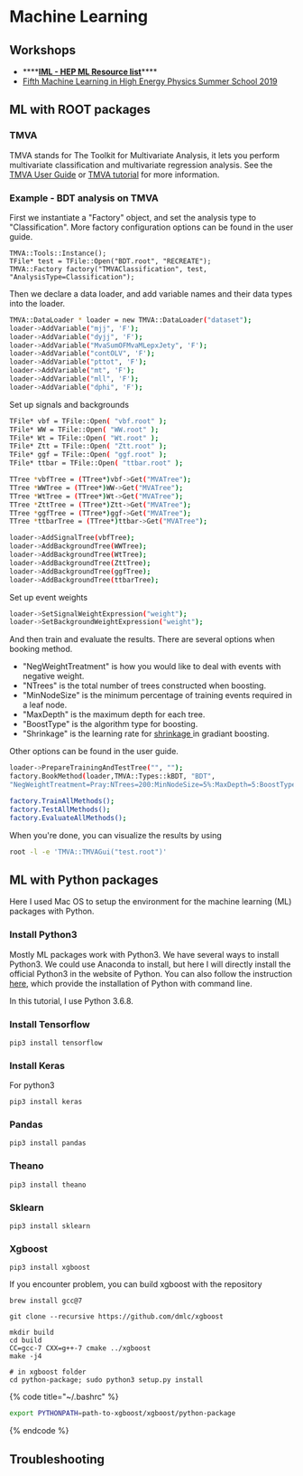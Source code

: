 # Machine Learning

## Workshops

* \*\*\*\*[**IML - HEP ML Resource list**](https://github.com/iml-wg/HEP-ML-Resources)\*\*\*\*
* [Fifth Machine Learning in High Energy Physics Summer School 2019](https://indico.cern.ch/event/768915/timetable/?view=standard)

## ML with ROOT packages

### TMVA

TMVA stands for The Toolkit for Multivariate Analysis, it lets you perform multivariate classification and multivariate regression analysis. See the [TMVA User Guide](https://root.cern.ch/download/doc/tmva/TMVAUsersGuide.pdf) or [TMVA tutorial](https://github.com/lmoneta/tmva-tutorial) for more information. 

### Example - BDT analysis on TMVA

First we instantiate a "Factory" object, and set the analysis type to "Classification". More factory configuration options can be found in the user guide.

```
TMVA::Tools::Instance();
TFile* test = TFile::Open("BDT.root", "RECREATE");
TMVA::Factory factory("TMVAClassification", test, "AnalysisType=Classification");
```

Then we declare a data loader, and add variable names and their data types into the loader.

```bash
TMVA::DataLoader * loader = new TMVA::DataLoader("dataset");
loader->AddVariable("mjj", 'F');
loader->AddVariable("dyjj", 'F');
loader->AddVariable("MvaSumOFMvaMLepxJety", 'F');
loader->AddVariable("contOLV", 'F');
loader->AddVariable("pttot", 'F');
loader->AddVariable("mt", 'F');
loader->AddVariable("mll", 'F');
loader->AddVariable("dphi", 'F');
```

Set up signals and backgrounds

```bash
TFile* vbf = TFile::Open( "vbf.root" );
TFile* WW = TFile::Open( "WW.root" );
TFile* Wt = TFile::Open( "Wt.root" );
TFile* Ztt = TFile::Open( "Ztt.root" );
TFile* ggf = TFile::Open( "ggf.root" );
TFile* ttbar = TFile::Open( "ttbar.root" );

TTree *vbfTree = (TTree*)vbf->Get("MVATree");
TTree *WWTree = (TTree*)WW->Get("MVATree");
TTree *WtTree = (TTree*)Wt->Get("MVATree");
TTree *ZttTree = (TTree*)Ztt->Get("MVATree");
TTree *ggfTree = (TTree*)ggf->Get("MVATree");
TTree *ttbarTree = (TTree*)ttbar->Get("MVATree");

loader->AddSignalTree(vbfTree);
loader->AddBackgroundTree(WWTree);
loader->AddBackgroundTree(WtTree);
loader->AddBackgroundTree(ZttTree);
loader->AddBackgroundTree(ggfTree);
loader->AddBackgroundTree(ttbarTree);
```

Set up event weights

```bash
loader->SetSignalWeightExpression("weight");
loader->SetBackgroundWeightExpression("weight");
```

And then train and evaluate the results. There are several options when booking method. 

* "NegWeightTreatment" is how you would like to deal with events with negative weight. 
* "NTrees" is the total number of trees constructed when boosting. 
* "MinNodeSize" is the minimum percentage of training events required in a leaf node. 
* "MaxDepth" is the maximum depth for each tree.
* "BoostType" is the algorithm type for boosting.
* "Shrinkage" is the learning rate for [shrinkage ](https://en.wikipedia.org/wiki/Gradient_boosting#Shrinkage)in gradiant boosting.

Other options can be found in the user guide.

```bash
loader->PrepareTrainingAndTestTree("", "");
factory.BookMethod(loader,TMVA::Types::kBDT, "BDT",
"NegWeightTreatment=Pray:NTrees=200:MinNodeSize=5%:MaxDepth=5:BoostType=Grad:Shrinkage=0.1" );

factory.TrainAllMethods();
factory.TestAllMethods();
factory.EvaluateAllMethods();
```

When you're done, you can visualize the results by using

```bash
root -l -e 'TMVA::TMVAGui("test.root")' 
```

## ML with Python packages

Here I used Mac OS to setup the environment for the machine learning \(ML\) packages with Python. 

### Install Python3

Mostly ML packages work with Python3. We have several ways to install Python3. We could use Anaconda to install, but here I will directly install the official Python3 in the website of Python. You can also follow the instruction [here](https://realpython.com/installing-python), which provide the installation of Python with command line. 

In this tutorial, I use Python 3.6.8.

### Install Tensorflow

```text
pip3 install tensorflow
```

### Install Keras

For python3

```text
pip3 install keras
```

### Pandas

```text
pip3 install pandas
```

### Theano

```text
pip3 install theano
```

### Sklearn

```text
pip3 install sklearn
```

### Xgboost

```text
pip3 install xgboost
```

If you encounter problem, you can build xgboost with the repository 

```text
brew install gcc@7
```

```text
git clone --recursive https://github.com/dmlc/xgboost
```

```text
mkdir build
cd build
CC=gcc-7 CXX=g++-7 cmake ../xgboost
make -j4
```

```text
# in xgboost folder
cd python-package; sudo python3 setup.py install
```

{% code title="~/.bashrc" %}
```bash
export PYTHONPATH=path-to-xgboost/xgboost/python-package
```
{% endcode %}

## Troubleshooting

#### 

